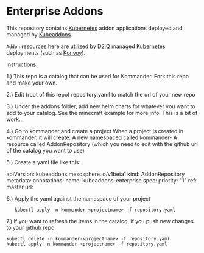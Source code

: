 # Enterprise Addons

This repository contains [Kubernetes](https://kubernetes.io) addon applications deployed and managed by [Kubeaddons](https://github.com/mesosphere/kubeaddons).

`Addon` resources here are utilized by [D2iQ](https://d2iq.com) managed [Kubernetes](https://kubernetes.io) deployments (such as [Konvoy](https://d2iq.com/solutions/ksphere/konvoy)).


Instructions:

1.) This repo is a catalog that can be used for Kommander. Fork this repo and make your own.

2.) Edit (root of this repo) repository.yaml to match the url of your new repo

3.) Under the addons folder, add new helm charts for whatever you want to add to your catalog. See the minecraft example for more info. This is a bit of work...

4.) Go to kommander and create a project
    When a project is created in kommander, it will create:
     A new namespaced  called kommander-<projectname>
     A resource called AddonRepository (which you need to edit with the github url of the catalog you want to use)


5.) Create a yaml  file like this:

apiVersion: kubeaddons.mesosphere.io/v1beta1
kind: AddonRepository
metadata:
  annotations:
  name: kubeaddons-enterprise
spec:
  priority: "1"
  ref: master
  url: 
  <url of your github forked repo>
    
  
  
 6.) Apply the  yaml against the namespace of your project
  
       kubectl apply -n kommander-<projectname> -f repository.yaml
  
  7.) If you want to refresh the items in the catalog, if you push new changes to your github repo
  
    kubectl delete -n kommander-<projectname> -f repository.yaml
    kubectl apply -n kommander-<projectname> -f repository.yaml

   

  
  




